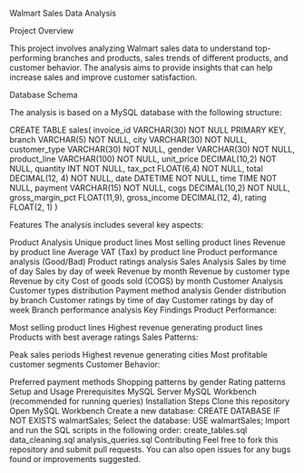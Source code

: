 Walmart Sales Data Analysis


Project Overview


This project involves analyzing Walmart sales data to understand top-performing branches and products, sales trends of different products, and customer behavior. The analysis aims to provide insights that can help increase sales and improve customer satisfaction.




Database Schema

The analysis is based on a MySQL database with the following structure:





CREATE TABLE sales(
    invoice_id VARCHAR(30) NOT NULL PRIMARY KEY,
    branch VARCHAR(5) NOT NULL,
    city VARCHAR(30) NOT NULL,
    customer_type VARCHAR(30) NOT NULL,
    gender VARCHAR(30) NOT NULL,
    product_line VARCHAR(100) NOT NULL,
    unit_price DECIMAL(10,2) NOT NULL,
    quantity INT NOT NULL,
    tax_pct FLOAT(6,4) NOT NULL,
    total DECIMAL(12, 4) NOT NULL,
    date DATETIME NOT NULL,
    time TIME NOT NULL,
    payment VARCHAR(15) NOT NULL,
    cogs DECIMAL(10,2) NOT NULL,
    gross_margin_pct FLOAT(11,9),
    gross_income DECIMAL(12, 4),
    rating FLOAT(2, 1)
)


Features
The analysis includes several key aspects:

Product Analysis
Unique product lines
Most selling product lines
Revenue by product line
Average VAT (Tax) by product line
Product performance analysis (Good/Bad)
Product ratings analysis
Sales Analysis
Sales by time of day
Sales by day of week
Revenue by month
Revenue by customer type
Revenue by city
Cost of goods sold (COGS) by month
Customer Analysis
Customer types distribution
Payment method analysis
Gender distribution by branch
Customer ratings by time of day
Customer ratings by day of week
Branch performance analysis
Key Findings
Product Performance:

Most selling product lines
Highest revenue generating product lines
Products with best average ratings
Sales Patterns:

Peak sales periods
Highest revenue generating cities
Most profitable customer segments
Customer Behavior:

Preferred payment methods
Shopping patterns by gender
Rating patterns
Setup and Usage
Prerequisites
MySQL Server
MySQL Workbench (recommended for running queries)
Installation Steps
Clone this repository
Open MySQL Workbench
Create a new database:
CREATE DATABASE IF NOT EXISTS walmartSales;
Select the database:
USE walmartSales;
Import and run the SQL scripts in the following order:
create_tables.sql
data_cleaning.sql
analysis_queries.sql
Contributing
Feel free to fork this repository and submit pull requests. You can also open issues for any bugs found or improvements suggested.
